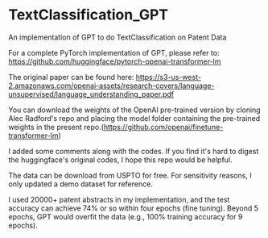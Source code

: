 # TextClassification_GPT
An implementation of GPT to do TextClassification on Patent Data

For a complete PyTorch implementation of GPT, please refer to:
https://github.com/huggingface/pytorch-openai-transformer-lm

The original paper can be found here: https://s3-us-west-2.amazonaws.com/openai-assets/research-covers/language-unsupervised/language_understanding_paper.pdf

You can download the weights of the OpenAI pre-trained version by cloning Alec Radford's repo and placing the model folder containing the pre-trained weights in the present repo.(https://github.com/openai/finetune-transformer-lm)

I added some comments along with the codes. If you find it's hard to digest the huggingface's original codes, I hope this repo would be helpful.

The data can be download from USPTO for free. For sensitivity reasons, I only updated a demo dataset for reference.

I used 20000+ patent abstracts in my implementation, and the test accuracy can achieve 74% or so within four epochs (fine tuning). Beyond 5 epochs, GPT would overfit the data (e.g., 100% training accuracy for 9 epochs).
